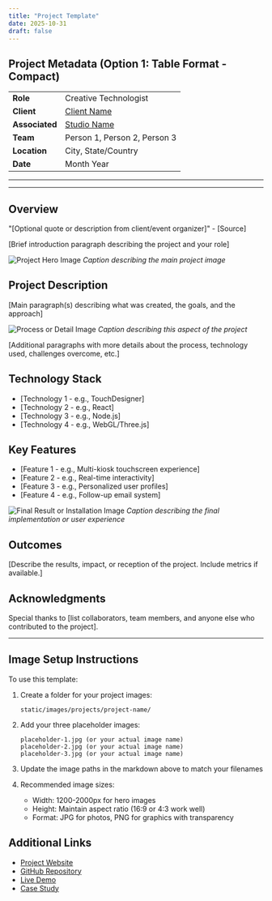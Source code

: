 ```yaml
---
title: "Project Template"
date: 2025-10-31
draft: false
---
```


## Project Metadata (Option 1: Table Format - Compact)

| | |
|---|---|
| **Role** | Creative Technologist |
| **Client** | [Client Name](https://clientwebsite.com) |
| **Associated** | [Studio Name](https://studiowebsite.com) |
| **Team** | Person 1, Person 2, Person 3 |
| **Location** | City, State/Country |
| **Date** | Month Year |

---

<!-- ALTERNATIVE OPTION 2: Two-Column Table (More Compact) -->
<!-- 
| | | | |
|---|---|---|---|
| **Role** | Creative Technologist | **Client** | [Client Name](https://link.com) |
| **Associated** | [Studio Name](https://link.com) | **Team** | Person 1, Person 2, Person 3 |
| **Location** | City, State/Country | **Date** | Month Year |
-->

---

<!-- ALTERNATIVE OPTION 3: Small Text with Line Breaks -->
<!--
<div style="font-size: 0.9em; line-height: 1.4;">

**Role:** Creative Technologist  
**Client:** [Client Name](https://clientwebsite.com)  
**Associated:** [Studio Name](https://studiowebsite.com)  
**Team:** Person 1, Person 2, Person 3  
**Location:** City, State/Country  
**Date:** Month Year

</div>

---
-->

## Overview

"[Optional quote or description from client/event organizer]" - [Source]

[Brief introduction paragraph describing the project and your role]

![Project Hero Image](/images/projects/project-name/placeholder-1.jpg)
*Caption describing the main project image*

## Project Description

[Main paragraph(s) describing what was created, the goals, and the approach]

![Process or Detail Image](/images/projects/project-name/placeholder-2.jpg)
*Caption describing this aspect of the project*

[Additional paragraphs with more details about the process, technology used, challenges overcome, etc.]

## Technology Stack

- [Technology 1 - e.g., TouchDesigner]
- [Technology 2 - e.g., React]
- [Technology 3 - e.g., Node.js]
- [Technology 4 - e.g., WebGL/Three.js]

## Key Features

- [Feature 1 - e.g., Multi-kiosk touchscreen experience]
- [Feature 2 - e.g., Real-time interactivity]
- [Feature 3 - e.g., Personalized user profiles]
- [Feature 4 - e.g., Follow-up email system]

![Final Result or Installation Image](../../images/projects/project-name/placeholder-3.jpg)
*Caption describing the final implementation or user experience*

## Outcomes

[Describe the results, impact, or reception of the project. Include metrics if available.]

## Acknowledgments

Special thanks to [list collaborators, team members, and anyone else who contributed to the project].

---

## Image Setup Instructions

To use this template:

1. Create a folder for your project images:
   ```
   static/images/projects/project-name/
   ```

2. Add your three placeholder images:
   ```
   placeholder-1.jpg (or your actual image name)
   placeholder-2.jpg (or your actual image name)
   placeholder-3.jpg (or your actual image name)
   ```

3. Update the image paths in the markdown above to match your filenames

4. Recommended image sizes:
   - Width: 1200-2000px for hero images
   - Height: Maintain aspect ratio (16:9 or 4:3 work well)
   - Format: JPG for photos, PNG for graphics with transparency

## Additional Links

- [Project Website](https://example.com)
- [GitHub Repository](https://github.com/username/repo)
- [Live Demo](https://demo.example.com)
- [Case Study](https://example.com/case-study)
